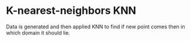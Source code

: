 # K-nearest-neighbors KNN
Data is generated and then applied KNN to find if new point comes then in which domain it should lie.
